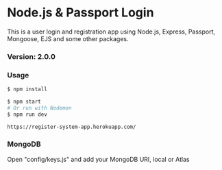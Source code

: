 # Node.js & Passport Login

This is a user login and registration app using Node.js, Express, Passport, Mongoose, EJS and some other packages.

### Version: 2.0.0

### Usage

```sh
$ npm install
```

```sh
$ npm start
# Or run with Nodemon
$ npm run dev

https://register-system-app.herokuapp.com/
```

### MongoDB

Open "config/keys.js" and add your MongoDB URI, local or Atlas
